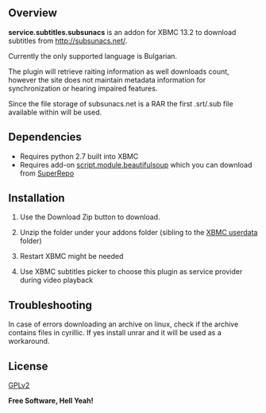 Overview
---

**service.subtitles.subsunacs** is an addon for XBMC 13.2 to download subtitles from http://subsunacs.net/.

Currently the only supported language is Bulgarian.

The plugin will retrieve raiting information as well downloads count, however the site does not maintain metadata information for synchronization or hearing impaired features.

Since the file storage of subsunacs.net is a RAR the first .srt/.sub file available within will be used.

Dependencies
---
- Requires python 2.7 built into XBMC
- Requires add-on [script.module.beautifulsoup] which you can download from [SuperRepo]

Installation
---
1. Use the Download Zip button to download.

2. Unzip the folder under your addons folder (sibling to the [XBMC userdata] folder)

3. Restart XBMC might be needed

4. Use XBMC subtitles picker to choose this plugin as service provider during video playback

Troubleshooting
---

In case of errors downloading an archive on linux, check if the archive contains files in cyrillic. If yes install unrar and it will be used as a workaround.  

License
---

[GPLv2]

**Free Software, Hell Yeah!**

[GPLv2]:http://www.gnu.org/licenses/gpl-2.0.html
[SuperRepo]:http://superrepo.org/
[script.module.beautifulsoup]:http://superrepo.org/script.module.beautifulsoup/
[XBMC userdata]:http://kodi.wiki/view/Userdata